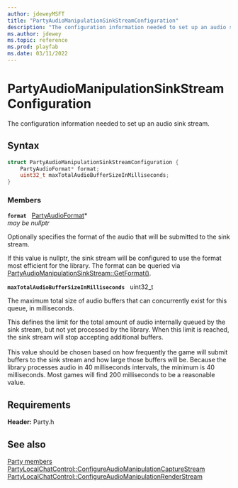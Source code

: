 ```yaml
---
author: jdeweyMSFT
title: "PartyAudioManipulationSinkStreamConfiguration"
description: "The configuration information needed to set up an audio sink stream."
ms.author: jdewey
ms.topic: reference
ms.prod: playfab
ms.date: 03/11/2022
---
```


# PartyAudioManipulationSinkStreamConfiguration  

The configuration information needed to set up an audio sink stream.  

## Syntax  
  
```cpp
struct PartyAudioManipulationSinkStreamConfiguration {  
    PartyAudioFormat* format;  
    uint32_t maxTotalAudioBufferSizeInMilliseconds;  
}  
```
  
### Members  
  
**`format`** &nbsp; [PartyAudioFormat](partyaudioformat.md)*  
*may be nullptr*  
  
Optionally specifies the format of the audio that will be submitted to the sink stream.
  
If this value is nullptr, the sink stream will be configured to use the format most efficient for the library. The format can be queried via [PartyAudioManipulationSinkStream::GetFormat()](../classes/PartyAudioManipulationSinkStream/methods/partyaudiomanipulationsinkstream_getformat.md).
  
**`maxTotalAudioBufferSizeInMilliseconds`** &nbsp; uint32_t  
  
The maximum total size of audio buffers that can concurrently exist for this queue, in milliseconds.
  
This defines the limit for the total amount of audio internally queued by the sink stream, but not yet processed by the library. When this limit is reached, the sink stream will stop accepting additional buffers. <br /><br /> This value should be chosen based on how frequently the game will submit buffers to the sink stream and how large those buffers will be. Because the library processes audio in 40 milliseconds intervals, the minimum is 40 milliseconds. Most games will find 200 milliseconds to be a reasonable value.
  
  
## Requirements  
  
**Header:** Party.h
  
## See also  
[Party members](../party_members.md)  
[PartyLocalChatControl::ConfigureAudioManipulationCaptureStream](../classes/PartyLocalChatControl/methods/partylocalchatcontrol_configureaudiomanipulationcapturestream.md)  
[PartyLocalChatControl::ConfigureAudioManipulationRenderStream](../classes/PartyLocalChatControl/methods/partylocalchatcontrol_configureaudiomanipulationrenderstream.md)
  
  

